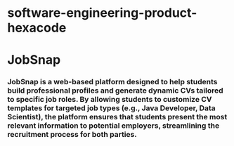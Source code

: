 # software-engineering-product-hexacode
# JobSnap
### JobSnap is a web-based platform designed to help students build professional profiles and generate dynamic CVs tailored to specific job roles. By allowing students to customize CV templates for targeted job types (e.g., Java Developer, Data Scientist), the platform ensures that students present the most relevant information to potential employers, streamlining the recruitment process for both parties.

